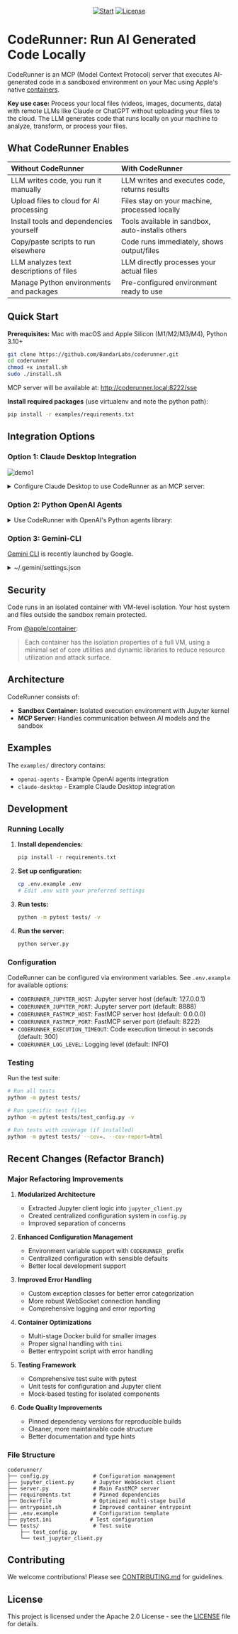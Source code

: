 
<div align="center">

[![Start](https://img.shields.io/github/stars/BandarLabs/coderunner?color=yellow&style=flat&label=%E2%AD%90%20stars)](https://github.com/BandarLabs/coderunner/stargazers)
[![License](http://img.shields.io/:license-Apache%202.0-green.svg?style=flat)](https://github.com/BandarLabs/coderunner/blob/master/LICENSE)
</div>

# CodeRunner: Run AI Generated Code Locally

CodeRunner is an MCP (Model Context Protocol) server that executes AI-generated code in a sandboxed environment on your Mac using Apple's native [containers](https://github.com/apple/container).

**Key use case:** Process your local files (videos, images, documents, data) with remote LLMs like Claude or ChatGPT without uploading your files to the cloud. The LLM generates code that runs locally on your machine to analyze, transform, or process your files.

## What CodeRunner Enables

| Without CodeRunner | With CodeRunner |
| :--- | :--- |
| LLM writes code, you run it manually | LLM writes and executes code, returns results |
| Upload files to cloud for AI processing | Files stay on your machine, processed locally |
| Install tools and dependencies yourself | Tools available in sandbox, auto-installs others |
| Copy/paste scripts to run elsewhere | Code runs immediately, shows output/files |
| LLM analyzes text descriptions of files | LLM directly processes your actual files |
| Manage Python environments and packages | Pre-configured environment ready to use |

## Quick Start

**Prerequisites:** Mac with macOS and Apple Silicon (M1/M2/M3/M4), Python 3.10+

```bash
git clone https://github.com/BandarLabs/coderunner.git
cd coderunner
chmod +x install.sh
sudo ./install.sh
```

MCP server will be available at: http://coderunner.local:8222/sse

**Install required packages** (use virtualenv and note the python path):
```bash
pip install -r examples/requirements.txt
```

## Integration Options

### Option 1: Claude Desktop Integration
![demo1](images/demo.png)

<details>
<summary>Configure Claude Desktop to use CodeRunner as an MCP server:</summary>
   
![demo2](images/demo2.png)

![demo4](images/demo4.png)

1. **Copy the example configuration:**
   ```bash
   cd examples
   cp claude_desktop/claude_desktop_config.example.json claude_desktop/claude_desktop_config.json
   ```

2. **Edit the configuration file** and replace the placeholder paths:
   - Replace `/path/to/your/python` with your actual Python path (e.g., `/usr/bin/python3` or `/opt/homebrew/bin/python3`)
   - Replace `/path/to/coderunner` with the actual path to your cloned repository

   Example after editing:
   ```json
   {
     "mcpServers": {
       "coderunner": {
         "command": "/opt/homebrew/bin/python3",
         "args": ["/Users/yourname/coderunner/examples/claude_desktop/mcpproxy.py"]
       }
     }
   }
   ```

3. **Update Claude Desktop configuration:**
   - Open Claude Desktop
   - Go to Settings → Developer
   - Add the MCP server configuration
   - Restart Claude Desktop

4. **Start using CodeRunner in Claude:**
   You can now ask Claude to execute code, and it will run safely in the sandbox!
</details>

### Option 2: Python OpenAI Agents
<details>
<summary>Use CodeRunner with OpenAI's Python agents library:</summary>

![demo3](images/demo3.png)

1. **Set your OpenAI API key:**
   ```bash
   export OPENAI_API_KEY="your-openai-api-key-here"
   ```

2. **Run the client:**
   ```bash
   python examples/openai_agents/openai_client.py
   ```

3. **Start coding:**
   Enter prompts like "write python code to generate 100 prime numbers" and watch it execute safely in the sandbox!
</details>

### Option 3: Gemini-CLI
[Gemini CLI](https://github.com/google-gemini/gemini-cli) is recently launched by Google.

<details>
<summary>~/.gemini/settings.json</summary>

```json
{
  "theme": "Default",
  "selectedAuthType": "oauth-personal",
  "mcpServers": {
    "coderunner": {
      "url": "http://coderunner.local:8222/sse"
    }
  }
}
```

![gemini1](images/gemini1.png)

![gemini2](images/gemini2.png)

</details>



## Security

Code runs in an isolated container with VM-level isolation. Your host system and files outside the sandbox remain protected.

From [@apple/container](https://github.com/apple/container/blob/main/docs/technical-overview.md):
>Each container has the isolation properties of a full VM, using a minimal set of core utilities and dynamic libraries to reduce resource utilization and attack surface.

## Architecture

CodeRunner consists of:
- **Sandbox Container:** Isolated execution environment with Jupyter kernel
- **MCP Server:** Handles communication between AI models and the sandbox

## Examples

The `examples/` directory contains:
- `openai-agents` - Example OpenAI agents integration
- `claude-desktop` - Example Claude Desktop integration

## Development

### Running Locally

1. **Install dependencies:**
   ```bash
   pip install -r requirements.txt
   ```

2. **Set up configuration:**
   ```bash
   cp .env.example .env
   # Edit .env with your preferred settings
   ```

3. **Run tests:**
   ```bash
   python -m pytest tests/ -v
   ```

4. **Run the server:**
   ```bash
   python server.py
   ```

### Configuration

CodeRunner can be configured via environment variables. See `.env.example` for available options:

- `CODERUNNER_JUPYTER_HOST`: Jupyter server host (default: 127.0.0.1)
- `CODERUNNER_JUPYTER_PORT`: Jupyter server port (default: 8888)
- `CODERUNNER_FASTMCP_HOST`: FastMCP server host (default: 0.0.0.0)
- `CODERUNNER_FASTMCP_PORT`: FastMCP server port (default: 8222)
- `CODERUNNER_EXECUTION_TIMEOUT`: Code execution timeout in seconds (default: 300)
- `CODERUNNER_LOG_LEVEL`: Logging level (default: INFO)

### Testing

Run the test suite:
```bash
# Run all tests
python -m pytest tests/

# Run specific test files
python -m pytest tests/test_config.py -v

# Run tests with coverage (if installed)
python -m pytest tests/ --cov=. --cov-report=html
```

## Recent Changes (Refactor Branch)

### Major Refactoring Improvements

1. **Modularized Architecture**
   - Extracted Jupyter client logic into `jupyter_client.py`
   - Created centralized configuration system in `config.py`
   - Improved separation of concerns

2. **Enhanced Configuration Management**
   - Environment variable support with `CODERUNNER_` prefix
   - Centralized configuration with sensible defaults
   - Better local development support

3. **Improved Error Handling**
   - Custom exception classes for better error categorization
   - More robust WebSocket connection handling
   - Comprehensive logging and error reporting

4. **Container Optimizations**
   - Multi-stage Docker build for smaller images
   - Proper signal handling with `tini`
   - Better entrypoint script with error handling

5. **Testing Framework**
   - Comprehensive test suite with pytest
   - Unit tests for configuration and Jupyter client
   - Mock-based testing for isolated components

6. **Code Quality Improvements**
   - Pinned dependency versions for reproducible builds
   - Cleaner, more maintainable code structure
   - Better documentation and type hints

### File Structure
```
coderunner/
├── config.py              # Configuration management
├── jupyter_client.py      # Jupyter WebSocket client
├── server.py              # Main FastMCP server
├── requirements.txt       # Pinned dependencies
├── Dockerfile             # Optimized multi-stage build
├── entrypoint.sh          # Improved container entrypoint
├── .env.example           # Configuration template
├── pytest.ini            # Test configuration
└── tests/                 # Test suite
    ├── test_config.py
    └── test_jupyter_client.py
```

## Contributing

We welcome contributions! Please see [CONTRIBUTING.md](CONTRIBUTING.md) for guidelines.

## License

This project is licensed under the Apache 2.0 License - see the [LICENSE](LICENSE) file for details.

